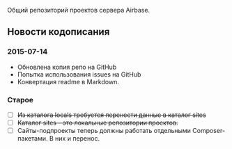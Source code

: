 Общий репозиторий проектов сервера Airbase.

## Новости кодописания

### 2015-07-14

* Обновлена копия репо на GitHub
* Попытка использования issues на GitHub
* Конвертация readme в Markdown.

### Старое
* [ ] ~~Из каталога locals требуется перенести данные в каталог sites~~
* [ ] ~~Каталог sites - это локальные репозитории проектов.~~
* [ ] Сайты-подпроекты теперь должны работать отдельными Composer-пакетами. В них и перенос.
